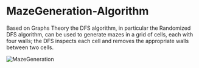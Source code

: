 # MazeGeneration-Algorithm
Based on Graphs Theory the DFS algorithm, in particular the Randomized DFS algorithm, can be used to generate mazes in a grid of cells, each with four walls; the DFS inspects each cell and removes the appropriate walls between two cells.

![MazeGeneration](https://user-images.githubusercontent.com/61314427/113878465-228f0e80-97a9-11eb-99d5-df01e801ff61.gif)
